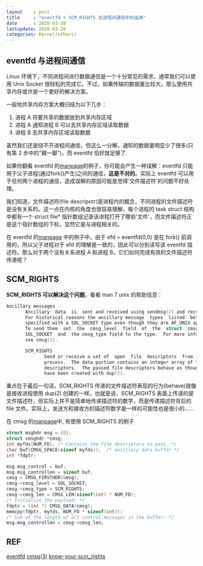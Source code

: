 ```yaml
---
layout    : post
title     : "eventfd + SCM_RIGHTS 在进程间通信中的运用"
date      : 2020-03-28
lastupdate: 2020-03-28
categories: Kernel(others)
---
```


## eventfd 与进程间通信

Linux 环境下，不同进程间进行数据通信是一个十分常见的需求，通常我们可以使用 Unix Socket 很轻松的完成它。不过，如果传输的数据量比较大，那么使用共享内存或许是一个更好的解决方案。

一般地共享内存方案大概归结为以下几步：

1. 进程 A 将要共享的数据放到共享内存区域
2. 进程 A 通知进程 B 可以去共享内存区域读取数据
3. 进程 B 去共享内存区域读取数据

虽然我们还是绕不开进程间通信，但这么一分解，通知的数据量明显少了很多(只有第 2 步中的"踢一脚")，而 eventfd 恰好就足够了.

如果你翻看 eventfd 的[manpage](http://man7.org/linux/man-pages/man2/eventfd.2.html)的例子，你可能会产生一种误解：eventfd 只能用于父子进程(通过fork()产生)之间的通信，**这是不对的**。实际上 eventfd 可以用于任何两个进程的通信，造成误解的原因可能是觉得'文件描述符'的问题不好处理。

我们知道，文件描述符(file descripotr)是进程内的概念，不同进程的文件描述符是没有关系的。这一点在内核的角度也很容易理解，每个进程的 task struct 结构中都有一个 struct file\* 指针数组记录该进程打开了哪些'文件'，而文件描述符正是这个指针数组的下标，显然它是与进程相关的。

在 eventfd 的[manpage](http://man7.org/linux/man-pages/man2/eventfd.2.html) 中的例子中，由于 efd = eventfd(0,0) 是在 fork() 前调用的，所以父子进程对于 efd 的理解是一致的，因此可以分别读写该 eventfd 描述符。那么对于两个没有关系进程 A 和进程 B，它们如何完成有效的文件描述符传递呢？

## SCM_RIGHTS

**SCM_RIGHTS 可以解决这个问题**，看看 man 7 unix 的帮助信息：

```c 
Ancillary messages
       Ancillary  data  is  sent and received using sendmsg(2) and recvmsg(2).
       For historical reasons the ancillary message  types  listed  below  are
       specified with a SOL_SOCKET type even though they are AF_UNIX specific.
       To send them  set  the  cmsg_level  field  of  the  struct  cmsghdr  to
       SOL_SOCKET  and  the cmsg_type field to the type.  For more information
       see cmsg(3).

       SCM_RIGHTS
              Send or receive a set of  open  file  descriptors  from  another
              process.  The data portion contains an integer array of the file
              descriptors.  The passed file descriptors behave as though  they
              have been created with dup(2).
```

重点在于最后一句话，SCM_RIGHTS 传递的文件描述符表现的行为(behave)就像是接收进程使用 dup(2) 创建的一样。也就是说，SCM_RIGHTS 表面上传递的是文件描述符，但实际上并不是简单地传递描述符的数字，而是传递描述符背后的 file 文件。实际上，发送方和接收方的描述符数字是一样的可能性也是很小的......

在 cmsg 的[manpage](http://man7.org/linux/man-pages/man3/cmsg.3.html)中, 有使用 SCM_RIGHTS 的例子

```c 
struct msghdr msg = {0};
struct cmsghdr *cmsg;
int myfds[NUM_FD]; /* Contains the file descriptors to pass. */
char buf[CMSG_SPACE(sizeof myfds)];  /* ancillary data buffer */
int *fdptr;

msg.msg_control = buf;
msg.msg_controllen = sizeof buf;
cmsg = CMSG_FIRSTHDR(&msg);
cmsg->cmsg_level = SOL_SOCKET;
cmsg->cmsg_type = SCM_RIGHTS;
cmsg->cmsg_len = CMSG_LEN(sizeof(int) * NUM_FD);
/* Initialize the payload: */
fdptr = (int *) CMSG_DATA(cmsg);
memcpy(fdptr, myfds, NUM_FD * sizeof(int));
/* Sum of the length of all control messages in the buffer: */
msg.msg_controllen = cmsg->cmsg_len;
```

## REF 

[eventfd](http://man7.org/linux/man-pages/man2/eventfd.2.html)
[cmsg(3)](http://man7.org/linux/man-pages/man3/cmsg.3.html)
[know-your-scm_rights](https://blog.cloudflare.com/know-your-scm_rights/)
